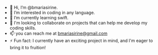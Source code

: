 - 👋 Hi, I’m @bmariasirine.
- 👀 I’m interested in coding in any language.
- 🌱 I’m currently learning swift.
- 💞️ I'm looking to collaborate on projects that can help me develop my coding skills.
- 📫 you can reach me at bmariasirine@gmail.com  
- ⚡ Fun fact: I currently have an exciting project in mind, and I'm eager to bring it to fruition!

<!---
bmariasirine/bmariasirine is a ✨ special ✨ repository because its `README.md` (this file) appears on your GitHub profile.
You can click the Preview link to take a look at your changes.
--->
